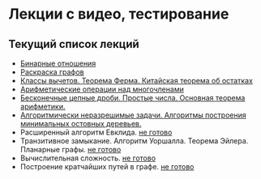 # Лекции с видео, тестирование
## Текущий список лекций

* [Бинарные отношения](dist/lecture-viewer.html?pdf=../lectures/binary_relations.pdf)
* [Раскраска графов](dist/lecture-viewer.html?pdf=../lectures/graphs_colorings.pdf)
* [Классы вычетов. Теорема Ферма. Китайская теорема об остатках](dist/lecture-viewer.html?pdf=../lectures/residue_classes.pdf)
* [Арифметические операции над многочленами](dist/lecture-viewer.html?pdf=../lectures/arithmetic_operation_on_polynomials.pdf)
* [Бесконечные цепные дроби. Простые числа. Основная теорема арифметики.](dist/lecture-viewer.html?pdf=../lectures/infinite_continued_fractions.pdf)
* [Алгоритмически неразрешимые задачи. Алгоритмы построения минимальных остовных деревьев.](dist/lecture-viewer.html?pdf=../lectures/constructing_minimal_spanning_trees.pdf)
* Расширенный алгоритм Евклида. [не готово](dist/lecture-viewer.html?pdf=../lectures/extended_euclidian_algorithm.pdf)
* Транзитивное замыкание. Алгоритм Уоршалла. Теорема Эйлера. Планарные графы. [не готово](dist/lecture-viewer.html?pdf=../lectures/transitive_closure.pdf)
* Вычислительная сложность. [не готово](dist/lecture-viewer.html?pdf=../lectures/computational_complexity.pdf)
* Построение кратчайших путей в графе. [не готово](dist/lecture-viewer.html?pdf=../lectures/shortest_path_in_a_graph.pdf)


